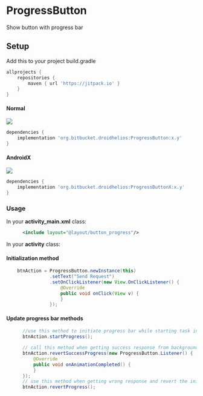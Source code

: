 # ProgressButton
Show button with progress bar
  
## Setup

Add this to your project build.gradle
``` gradle
allprojects {
    repositories {
        maven { url 'https://jitpack.io' }
    }
}
```
#### Normal
[![](https://jitpack.io/v/org.bitbucket.droidhelios/ProgressButton.svg)](https://jitpack.io/#org.bitbucket.droidhelios/ProgressButton)
```gradle
dependencies {
    implementation 'org.bitbucket.droidhelios:ProgressButton:x.y'
}
```

#### AndroidX
[![](https://jitpack.io/v/org.bitbucket.droidhelios/progressbuttonx.svg)](https://jitpack.io/#org.bitbucket.droidhelios/progressbuttonx)
```gradle
dependencies {
    implementation 'org.bitbucket.droidhelios:ProgressButtonX:x.y'
}
```  
 
### Usage
In your <b>activity_main.xml</b> class: 
```xml 
      <include layout="@layout/button_progress"/>
```

In your <b>activity</b> class:
#### Initialization method
```java 
    btnAction = ProgressButton.newInstance(this)
                .setText("Send Request")
                .setOnClickListener(new View.OnClickListener() {
                    @Override
                    public void onClick(View v) {
                    }
                });
```

#### Update progress bar methods
```java
      //use this method to initiate progress bar while starting task in background
      btnAction.startProgress();

      // call this method when getting success response from background task
      btnAction.revertSuccessProgress(new ProgressButton.Listener() {
          @Override
          public void onAnimationCompleted() {
          }
      });
      // use this method when getting wrong response and revert the initial stage of button
      btnAction.revertProgress();
```
